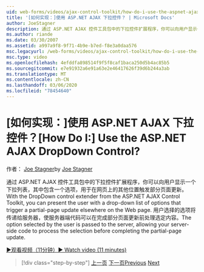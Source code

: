 ```yaml
---
uid: web-forms/videos/ajax-control-toolkit/how-do-i-use-the-aspnet-ajax-dropdown-control
title: '[如何实现：]使用 ASP.NET AJAX 下拉控件？ | Microsoft Docs'
author: JoeStagner
description: 通过 ASP.NET AJAX 控件工具包中的下拉控件扩展程序，你可以向用户显示一个选项下拉列表，其中包含用于触发部分 pa 。
ms.author: riande
ms.date: 03/30/2007
ms.assetid: a997a9f8-9f71-4b9e-b7ed-f8e3a0daa576
msc.legacyurl: /web-forms/videos/ajax-control-toolkit/how-do-i-use-the-aspnet-ajax-dropdown-control
msc.type: video
ms.openlocfilehash: 4efddfa898514f9f5f8caf1baca250d5b4ac85b5
ms.sourcegitcommit: e7e91932a6e91a63e2e46417626f39d6b244a3ab
ms.translationtype: MT
ms.contentlocale: zh-CN
ms.lasthandoff: 03/06/2020
ms.locfileid: "78454640"
---
```

# <a name="how-do-i-use-the-aspnet-ajax-dropdown-control"></a><span data-ttu-id="d0856-104">[如何实现：]使用 ASP.NET AJAX 下拉控件？</span><span class="sxs-lookup"><span data-stu-id="d0856-104">[How Do I:] Use the ASP.NET AJAX DropDown Control?</span></span>

<span data-ttu-id="d0856-105">作者： [Joe Stagner](https://github.com/JoeStagner)</span><span class="sxs-lookup"><span data-stu-id="d0856-105">by [Joe Stagner](https://github.com/JoeStagner)</span></span>

<span data-ttu-id="d0856-106">通过 ASP.NET AJAX 控件工具包中的下拉控件扩展程序，你可以向用户显示一个下拉列表，其中包含一个选项，用于在网页上的其他位置触发部分页面更新。</span><span class="sxs-lookup"><span data-stu-id="d0856-106">With the DropDown control extender from the ASP.NET AJAX Control Toolkit, you can present the user with a drop-down list of options that trigger a partial-page update elsewhere on the Web page.</span></span> <span data-ttu-id="d0856-107">用户选择的选项将传递给服务器，使服务器端代码可以在完成部分页面更新前处理选定内容。</span><span class="sxs-lookup"><span data-stu-id="d0856-107">The option selected by the user is passed to the server, allowing your server-side code to process the selection before completing the partial-page update.</span></span>

[<span data-ttu-id="d0856-108">&#9654;观看视频（11分钟）</span><span class="sxs-lookup"><span data-stu-id="d0856-108">&#9654; Watch video (11 minutes)</span></span>](https://channel9.msdn.com/Blogs/ASP-NET-Site-Videos/how-do-i-use-the-aspnet-ajax-dropdown-control)

> [!div class="step-by-step"]
> <span data-ttu-id="d0856-109">[上一页](how-do-i-configure-the-aspnet-ajax-calendar-control.md)
> [下一页](how-do-i-use-the-aspnet-ajax-maskededit-controls.md)</span><span class="sxs-lookup"><span data-stu-id="d0856-109">[Previous](how-do-i-configure-the-aspnet-ajax-calendar-control.md)
[Next](how-do-i-use-the-aspnet-ajax-maskededit-controls.md)</span></span>
